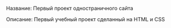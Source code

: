 Название: Первый проект одностраничного сайта

Описание: Первый учебный проект сделанный на HTML и CSS

